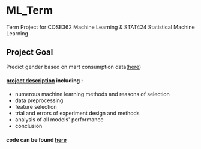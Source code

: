 # ML_Term
Term Project for COSE362 Machine Learning & STAT424 Statistical Machine Learning

## Project Goal
Predict gender based on mart consumption data([here](./mart2.csv))

#### [project description](./Term%20Project.pdf) including :
- numerous machine learning methods and reasons of selection
- data preprocessing
- feature selection
- trial and errors of experiment design and methods
- analysis of all models' performance
- conclusion

#### code can be found [here](./Term%20Project.ipynb)
